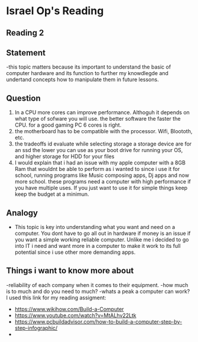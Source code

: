 # Israel Op's Reading

## Reading 2
## Statement
-this topic matters because its important to understand the basic of computer hardware and its function to further my knowdlegde and undertand concepts how to manipulate them in future lessons.
## Question
1. In a CPU more cores can improve performance. Althoguh it depends on what type of sofware you will use. the better software the faster the CPU. for a good gaming PC 6 cores is right.
2. the motherboard has to be compatible with the processor. Wifi, Bloototh, etc.
3. the tradeoffs id evaluate while selecting storage a storage device are for an ssd the lower you can use as your boot drive for running your OS, and higher storage for HDD for your files
4. I would explain that i had an issue with my apple computer with a 8GB Ram that wouldnt be able to perform as i wanted to since i use it for school, running programs like Music composing apps, Dj apps and now more school. these programs need a computer with high performance if you have multiple uses. If you just want to use it for simple things keep keep the budget at a minimun.
## Analogy 
- This topic is key into understanding what you want and need on a computer. You dont have to go all out in hardware if money is an issue if you want a simple working reliable computer. Unlike me i decided to go into IT i need and want more in a computer to make it work to its full potential since i use other more demanding apps.

## Things i want to know more about
-reliability of each company when it comes to their equipment.
-how much is to much and do you need to much?
-whats a peak a computer can work?
I used this link for my reading assigment:
- https://www.wikihow.com/Build-a-Computer
- https://www.youtube.com/watch?v=MtALhv22Ltk
- https://www.pcbuildadvisor.com/how-to-build-a-computer-step-by-step-infographic/
- 

